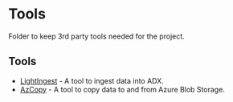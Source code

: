 # Tools

Folder to keep 3rd party tools needed for the project.

## Tools

* [LightIngest](https://learn.microsoft.com/en-us/azure/data-explorer/lightingest) - A tool to ingest data into ADX.
* [AzCopy](https://docs.microsoft.com/en-us/azure/storage/common/storage-use-azcopy-v10) - A tool to copy data to and from Azure Blob Storage.
